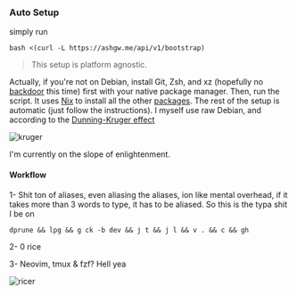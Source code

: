 ### Auto Setup

simply run

```shell
bash <(curl -L https://ashgw.me/api/v1/bootstrap)
```

> This setup is platform agnostic.

Actually, if you're not on Debian, install Git, Zsh, and xz (hopefully no [backdoor](https://en.wikipedia.org/wiki/XZ_Utils_backdoor) this time) first with your native package manager. Then, run the script. It uses [Nix](https://nixos.org/) to install all the other [packages](https://search.nixos.org/packages). The rest of the setup is automatic (just follow the instructions). I myself use raw Debian, and according to the [Dunning-Kruger effect](https://en.wikipedia.org/wiki/Dunning%E2%80%93Kruger_effect)

![kruger](https://github-production-user-asset-6210df.s3.amazonaws.com/126174609/334903625-ef784081-62a9-4c3e-9724-4746deba2202.png?X-Amz-Algorithm=AWS4-HMAC-SHA256&X-Amz-Credential=AKIAVCODYLSA53PQK4ZA%2F20240529%2Fus-east-1%2Fs3%2Faws4_request&X-Amz-Date=20240529T172954Z&X-Amz-Expires=300&X-Amz-Signature=dc88a02ffa4352752005667b3810e47704321a99f3afd201e53156a12924e36d&X-Amz-SignedHeaders=host&actor_id=126174609&key_id=0&repo_id=723693556)

I'm currently on the slope of enlightenment.

#### Workflow

1- Shit ton of aliases, even aliasing the aliases, ion like mental overhead, if it takes more than 3 words to type, it has to be aliased. So this is the typa shit I be on

```shell
dprune && lpg && g ck -b dev && j t && j l && v . && c && gh
```

2- 0 rice

3- Neovim, tmux & fzf? Hell yea

![ricer](https://github-production-user-asset-6210df.s3.amazonaws.com/126174609/333017800-ad61b85b-b564-45bc-ac1b-65d97509ad74.png?X-Amz-Algorithm=AWS4-HMAC-SHA256&X-Amz-Credential=AKIAVCODYLSA53PQK4ZA%2F20240523%2Fus-east-1%2Fs3%2Faws4_request&X-Amz-Date=20240523T025355Z&X-Amz-Expires=300&X-Amz-Signature=53f097429e9252ca52ca94fda3433de980d5d6c49ae2d7ac64e22340aa35fc90&X-Amz-SignedHeaders=host&actor_id=126174609&key_id=0&repo_id=723693556)
